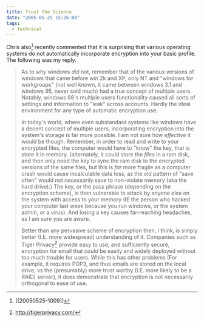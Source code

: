 ```yaml
---
title: Trust the Science
date: "2005-05-25 15:26:00"
tags:
  - technical
---
```

Chris also[^1] recently commented that it is surprising that various operating systems do not automatically incorporate encryption into your basic profile.  The following was my reply.

> As to why windows *did* not, remember that of the various versions of windows
> that came before win 2k and XP, only NT and "windows for workgroups" (not well
> known, it came between windows 3.1 and windows 95, never sold much) had a true
> concept of multiple users.  Notably, windows 98's multiple users functionality
> caused all sorts of settings and information to "leak"  across accounts.
> Hardly the ideal environment for any type of automatic encryption use.
> 
> In today's world, where even substandard systems like windows have a decent
> concept of multiple users, incorporating encryption into the system's storage
> is far more possible.  I am not sure how *effective* it would be though.
> Remember, in order to read and write to your encrypted files, the computer
> would have to "know" the key, that is store it in memory.  (alternately, it
> could store the *files* in a ram disk, and then only need the key to sync the
> ram disk to the encrypted versions of the same files, but this is *far* more
> fragile as a computer crash would cause incalculable data loss, as the old
> pattern of "save often" would not *necessarily* save to non-violate  memory
> (aka the hard drive).)  The key, or the pass phrase (depending on the
> encryption scheme), is then vulnerable to attack by anyone else on the system
> with access to your memory (IE the person who hacked your computer last week
> because you run windows, or the system admin, or a virus).  And losing a key
> causes far-reaching headaches, as I am sure you are aware.
> 
> Better than any pervasive scheme of encryption then, I think, is simply better
> (I.E. more widespread) understanding of it. Companies such as Tiger Privacy[^2]
> provide easy to use, and sufficiently secure, encryption for email that
> *could* be easily and widely deployed without too much trouble for users.
> While this has other problems (For example, it requires POP3, and thus emails
> are stored on the local drive, vs the (presumably) more trust worthy (I.E.
> more likely to be a RAID) server), it does demonstrate that encryption is not
> necessarily orthogonal to ease of use.

[^1]: [[20050525-1009]]

[^2]: <http://tigerprivacy.com/> 

